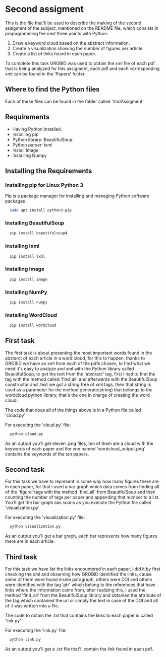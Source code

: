 
# Second assigment 

This is the file that'll be used to describe the making of the second assigment of the subject, mentioned on the README file, which consists in propogramming the next three points with Python:

1. Draw a keyword cloud based on the abstract information.
2. Create a visualization showing the number of figures per article.
3. Create a list of links found in each paper.

To complete this task GROBID was used to obtain the xml file of each pdf that is being analyzed for this assigment, each pdf and each corresponding xml can be found in the 'Papers' folder.

## Where to find the Python files

Each of these files can be found in the folder called '2ndAssigment'.

## Requirements
- Having Python installed. 
- Installing pip
- Python library: BeautifulSoup
- Python parser: lxml 
- Install Image
- Installing Numpy

## Installing the Requirements

### Installing pip for Linux Python 3

Pip is a package manager for installing and managing Python software packages


```bash
  sudo apt install python3-pip
```

### Installing BeautifulSoup

```bash
  pip install beautifulsoup4
```
  
### Installing lxml

```bash
  pip install lxml
```

### Installing Image

```bash
  pip install image
```
### Installing NumPy

```bash
  pip install numpy
```
### Installing WordCloud
```bash
  pip install wordcloud
```
## First task

The first task is about presenting the most important words found in the abstarct of each article in a word cloud, for this to happen, thanks to GROBID we have an xml from each of the pdfs chosen, to find what we need it's easy to analyze and xml with the Python library called BeautifulSoup, to get the text from the 'abstract' tag, first i had to find the tag with the method called 'find_all' and afterwards with the BeautifulSoup constructor and .text we got a string free of xml tags, then that string is used as a parameter for the method generate(string) that belongs to the wordcloud python library, that's the one in charge of creating the word cloud.

The code that does all of the things above is in a Python file called 'cloud.py' 

For executing the 'cloud.py' file:
```bash
  python cloud.py
```

As an output you'll get eleven .png files, ten of them are a cloud with the keywords of each paper and the one named 'wordcloud_output.png' contains the keywords of the ten papers.

## Second task

For this task we have to represent in some way how many figures there are in each paper, for that i used a bar graph which data comes from finding all of the 'figure' tags with the method 'find_all' from BeautifulSoup and then counting the number of tags per paper and appending that number to a list. You'll get the bar graph aas soons as you execute the Python file called 'visualization.py' 

For executing the 'visualization.py' file:
```bash
  python visualization.py
```

As an output you'll get a bar graph, each bar represents how many figures there are in each article.

## Third task

For this task we have list the links encountered in each paper, i did it by first checking the xml and observing how GROBID identified the links, cause some of them were found inside paragraph, others were DOI and others were identified with the tag 'ptr' which belong to the references that have links where the information came from, after realizing this, i used the method 'find_all' from the BeautifulSoup library and obtained the attribute of the tag which contained the url or simply the text in case of the DOI and all of it was written into a file.

The code to obtain the .txt that contains the links to each paper is called 'link.py' 

For executing the 'link.py' file:
```bash
  python link.py
```

As an output you'll get a .txt file that'll contain the link found in each pdf.


